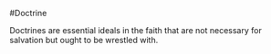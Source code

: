 #Doctrine

Doctrines are essential ideals in the faith that are not necessary for salvation but ought to be wrestled with.
